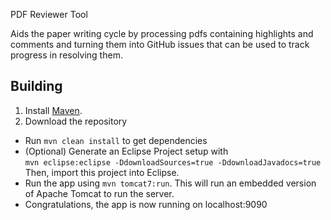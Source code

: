
PDF Reviewer Tool

Aids the paper writing cycle by processing pdfs containing highlights and comments and turning them into GitHub issues that can be used to track progress in resolving them.

## Building

1. Install [Maven](http://maven.apache.org/download.cgi).  
2. Download the repository
- Run `mvn clean install` to get dependencies
- (Optional) Generate an Eclipse Project setup with  
`mvn eclipse:eclipse -DdownloadSources=true -DdownloadJavadocs=true`  
Then, import this project into Eclipse.
- Run the app using `mvn tomcat7:run`.  This will run an embedded version of Apache Tomcat to run the server.  
- Congratulations, the app is now running on localhost:9090

